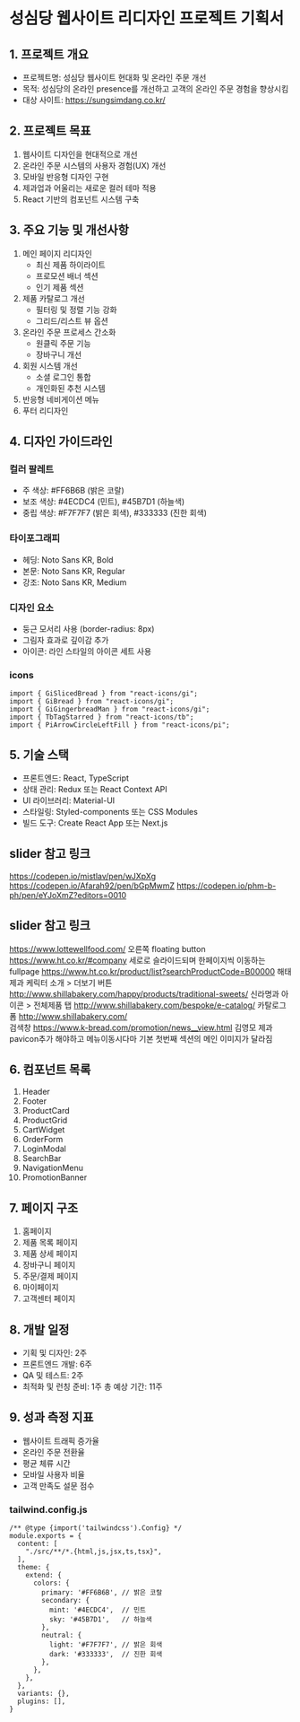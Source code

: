 # 성심당 웹사이트 리디자인 프로젝트 기획서

## 1. 프로젝트 개요
- 프로젝트명: 성심당 웹사이트 현대화 및 온라인 주문 개선
- 목적: 성심당의 온라인 presence를 개선하고 고객의 온라인 주문 경험을 향상시킴
- 대상 사이트: https://sungsimdang.co.kr/

## 2. 프로젝트 목표
1. 웹사이트 디자인을 현대적으로 개선
2. 온라인 주문 시스템의 사용자 경험(UX) 개선
3. 모바일 반응형 디자인 구현
4. 제과업과 어울리는 새로운 컬러 테마 적용
5. React 기반의 컴포넌트 시스템 구축

## 3. 주요 기능 및 개선사항
1. 메인 페이지 리디자인
   - 최신 제품 하이라이트
   - 프로모션 배너 섹션
   - 인기 제품 섹션
2. 제품 카탈로그 개선
   - 필터링 및 정렬 기능 강화
   - 그리드/리스트 뷰 옵션
3. 온라인 주문 프로세스 간소화
   - 원클릭 주문 기능
   - 장바구니 개선
4. 회원 시스템 개선
   - 소셜 로그인 통합
   - 개인화된 추천 시스템
5. 반응형 네비게이션 메뉴
6. 푸터 리디자인

## 4. 디자인 가이드라인
### 컬러 팔레트
- 주 색상: #FF6B6B (밝은 코랄)
- 보조 색상: #4ECDC4 (민트), #45B7D1 (하늘색)
- 중립 색상: #F7F7F7 (밝은 회색), #333333 (진한 회색)

### 타이포그래피
- 헤딩: Noto Sans KR, Bold
- 본문: Noto Sans KR, Regular
- 강조: Noto Sans KR, Medium

### 디자인 요소
- 둥근 모서리 사용 (border-radius: 8px)
- 그림자 효과로 깊이감 추가
- 아이콘: 라인 스타일의 아이콘 세트 사용

### icons

```tsx
import { GiSlicedBread } from "react-icons/gi";
import { GiBread } from "react-icons/gi";
import { GiGingerbreadMan } from "react-icons/gi";
import { TbTagStarred } from "react-icons/tb";
import { PiArrowCircleLeftFill } from "react-icons/pi";
```
## 5. 기술 스택
- 프론트엔드: React, TypeScript
- 상태 관리: Redux 또는 React Context API
- UI 라이브러리: Material-UI
- 스타일링: Styled-components 또는 CSS Modules
- 빌드 도구: Create React App 또는 Next.js

## slider 참고 링크

https://codepen.io/mistlav/pen/wJXpXg
https://codepen.io/Afarah92/pen/bGpMwmZ
https://codepen.io/phm-b-ph/pen/eYJoXmZ?editors=0010

## slider 참고 링크

https://www.lottewellfood.com/
오른쪽 floating button 
https://www.ht.co.kr/#company
세로로 슬라이드되며 한페이지씩 이동하는 fullpage
https://www.ht.co.kr/product/list?searchProductCode=B00000
해태제과 케릭터 소개 > 더보기 버튼
http://www.shillabakery.com/happy/products/traditional-sweets/
신라명과 아이콘 > 전체제품 탭 
http://www.shillabakery.com/bespoke/e-catalog/
카탈로그 폼 
http://www.shillabakery.com/  
검색창
https://www.k-bread.com/promotion/news__view.html
김영모 제과 pavicon추가 해야하고 
메뉴이동시다마 기본 첫번째 섹션의 메인 이미지가 달라짐  

## 6. 컴포넌트 목록
1. Header
2. Footer
3. ProductCard
4. ProductGrid
5. CartWidget
6. OrderForm
7. LoginModal
8. SearchBar
9. NavigationMenu
10. PromotionBanner

## 7. 페이지 구조
1. 홈페이지
2. 제품 목록 페이지
3. 제품 상세 페이지
4. 장바구니 페이지
5. 주문/결제 페이지
6. 마이페이지
7. 고객센터 페이지

## 8. 개발 일정
- 기획 및 디자인: 2주
- 프론트엔드 개발: 6주
- QA 및 테스트: 2주
- 최적화 및 런칭 준비: 1주
총 예상 기간: 11주

## 9. 성과 측정 지표
- 웹사이트 트래픽 증가율
- 온라인 주문 전환율
- 평균 체류 시간
- 모바일 사용자 비율
- 고객 만족도 설문 점수

###  tailwind.config.js
 
```
/** @type {import('tailwindcss').Config} */
module.exports = {
  content: [
    "./src/**/*.{html,js,jsx,ts,tsx}", 
  ],
  theme: {
    extend: {
      colors: {
        primary: '#FF6B6B', // 밝은 코랄
        secondary: {
          mint: '#4ECDC4',  // 민트
          sky: '#45B7D1',   // 하늘색
        },
        neutral: {
          light: '#F7F7F7', // 밝은 회색
          dark: '#333333',  // 진한 회색
        },
      },
    },
  },
  variants: {},
  plugins: [],
}

``` 
